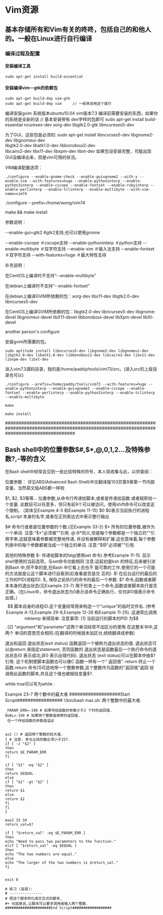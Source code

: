 # Vim资源

## 基本存储所有和Vim有关的咚咚，包括自己的和他人的。一般在Linux进行自行编译

### 编译过程及配置


#### 安装编译工具
    sudo apt-get install build-essential
#### 安装编译vim－gtk的依赖包
    sudo apt-get build-dep vim-gtk
    sudo apt-get build-dep vim     // 一般来说用这个就行

编译安装gvim  系统版本ubuntu10.04 vim版本7.3
编译前需要安装的东西，如果你的系统是全新的话   // 基本安装带有 dev字样的包即可
sudo apt-get install build-essential ncureses-dev xorg-dev libgtk2.0-gtk libncureses5-dev

 为了GUI，这些包是必须的:
  sudo apt-get install libncurses5-dev libgnome2-dev libgnomeui-dev \
  libgtk2.0-dev libatk1.0-dev libbonoboui2-dev \
  libcairo2-dev libx11-dev libxpm-dev libxt-dev
  如果包没安装完整，可能出现GUI没编译出来，但是vim可用的状况。


VIM编译配置选项：

    ./configure --enable-gnome-check --enable-gui=gnome2 --with-x --enable-xim --with-features=huge --enable-pythoninterp --enable-python3interp --enable-cscope --enable-fontset --enable-rubyinterp --enable-perlinterp --enable-tclinterp --enable-multibyte --with-vim-name=vim74


./configure   --prefix=/home/wong/vim74

make && make install


参数说明：

--enable-gui=gtk2 #gtk2支持,也可以使用gnome

--enable-cscope ＃cscope支持
--enable-pythoninterp ＃python支持
--enable-multibyte ＃双字符支持
--enable-xim ＃输入法支持
--enable-fontset ＃双字符支持
--with-features=huge ＃最大特性支持


补充说明：

在CentOS上编译时不支持“--enable-multibyte”

在debian上编译时不支持“--enable-fontset”


在debian上编译GVIM所依赖的包：xorg-dev libx11-dev libgtk2.0-dev libncurses5-dev

在CentOS上编译GVIM所依赖的包：libgtk2.0-dev libncurses5-dev libgnome-devel libgnomeui-devel libX11-devel libbonoboui-devel libXpm-devel libXt-devel




another person's configure

安装gvim所需要的包。

    sudo aptitude install libncurses5-dev libgnome2-dev libgnomeui-dev libgtk2.0-dev libatk1.0-dev libbonoboui2-dev libcairo2-dev libx11-dev libxpm-dev libxt-dev



进入vim7.3源码目录，我的是/home/paddy/tools/vim73/src。(进入src的上层目录也可以)

    ./configure --prefix=/home/paddy/tools/vim73 --with-features=huge --enable-pythoninterp --enable-gui=gnome2 --enable-cscope --enable-fontset --enable-perlinterp --enable-python3interp --enable-tclinterp --enable-multibyte

    make

    make install

##########################################################################################################################################

## Bash shell中的位置参数$#,$*,$@,$0,$1,$2...及特殊参数$?,$-等的含义

在Bash shell中经常会见到一些比较特殊的符号，本人现收集与此，以供查阅：

位置参数：
详见ABS(Advanced Bash Shell)中文翻译版103页第9章第一节内部变量，当然英文版ABS都一样啦

$1, $2, $3等等...
位置参数,从命令行传递给脚本,或者是传递给函数.或者赋职给一个变量.
此数目可以任意多，但只有前9个可以被访问，使用shift命令可以改变这个限制。
(具体见Example 4-5 和Example 11-15)
$0
$0表示当前执行的进程名,script 本身的名字,或者在正则表达式中表示整行输出

$#
命令行或者是位置参数的个数.(见Example 33-2)
$*
所有的位置参数,被作为一个单词.
注意:"$*"必须被""引用.
$@
与$*同义,但是每个参数都是一个独立的""引用字串,这就意味着参数被完整地传递,
并没有被解释和扩展.这也意味着,每个参数列表中的每个参数都被当成一个独立的单词.
注意:"$@"必须被""引用.

其他的特殊参数
$-
传递给脚本的falg(使用set 命令).参考Example 11-15.
显示shell使用的当前选项，与set命令功能相同
注意:这起初是ksh 的特征,后来被引进到Bash 中,但不幸的是,在Bash 中它看上去也不
能可靠的工作.使用它的一个可能的方法就是让这个脚本进行自我测试(查看是否是交
互的).
$!
在后台运行的最后的工作的PID(进程ID).
$_
保存之前执行的命令的最后一个参数.
$?
命令,函数或者脚本本身的退出状态(见Example 23-7)
用于检查上一个命令,函数或者脚本执行是否正确。（在Linux中，命令退出状态为0表示该命令正确执行，任何非0值表示命令出错。）
$$
脚本自身的进程ID.这个变量经常用来构造一个"unique"的临时文件名.
(参考Example A-13,Example 29-6,Example 12-28 和Example 11-25).
这通常比调用mktemp 来得简单.
注意事项:
[1] 当前运行的脚本的PID 为$$.
[2] "argument"和"parameter"这两个单词经常不加区分的使用.在这整本书中,这两个
单词的意思完全相同.(在翻译的时候就未加区分,统统翻译成参数)

退出和返回
退出状态(exit status)
函数返回一个被称为退出状态的值. 退出状态可以由return 来指定statement, 否则函数的
退出状态是函数最后一个执行命令的退出状态(0 表示成功,非0 表示出错代码). 退出状态
(exit status)可以在脚本中由$? 引用. 这个机制使脚本函数也可以像C 函数一样有一个"
返回值".
return
终止一个函数.return 命令[1]可选地带一个整数参数,这个整数作为函数的"返回值"返回
给调用此函数的脚本,并且这个值也被赋给变量$?.

while true可以写为while :



Example 23-7 两个数中的最大者
    ###################Start Script#################
    !/bin/bash
     max.sh: 两个整数中的最大者.

    _PARAM_ERR=-198 # 如果传给函数的参数少于2 个时的返回值.
    QUAL=-199 # 如果两个整数值相等的返回值.
     任一个传给函数的参数值溢出


    ax2 () # 返回两个整数的较大值.
    { # 注意: 参与比较的数必须小于257.
    if [ -z "$2" ]
    then
    return $E_PARAM_ERR
    fi

    if [ "$1" -eq "$2" ]
    then
    return $EQUAL
    else
    if [ "$1" -gt "$2" ]
    then
    return $1
    else
    return $2
    fi
    fi
    }

    max2 33 34
    return_val=$?

    if [ "$return_val" -eq $E_PARAM_ERR ]
    then
    echo "Need to pass two parameters to the function."
    elif [ "$return_val" -eq $EQUAL ]
    then
    echo "The two numbers are equal."
    else
    echo "The larger of the two numbers is $return_val."
    fi


    exit 0

    # 练习 (容易):
    # ---------------
    # 把这个脚本转化成交互式的脚本,
    #+ 也就是说,让脚本可以要求调用者输入两个整数.
    #####################End Script##################

